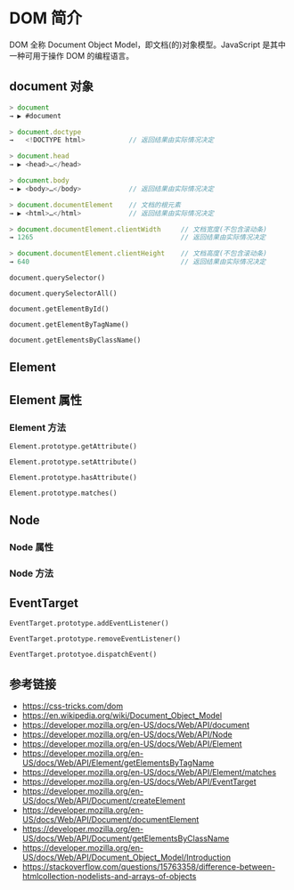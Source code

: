 # DOM 简介

DOM 全称 Document Object Model，即文档(的)对象模型。JavaScript 是其中一种可用于操作 DOM 的编程语言。

## document 对象
```javascript
> document
→ ▶︎ #document

> document.doctype
→   <!DOCTYPE html>           // 返回结果由实际情况决定

> document.head
→ ▶︎ <head>…</head>

> document.body
→ ▶︎ <body>…</body>            // 返回结果由实际情况决定

> document.documentElement    // 文档的根元素
→ ▶︎ <html>…</html>            // 返回结果由实际情况决定

> document.documentElement.clientWidth     // 文档宽度(不包含滚动条)
→ 1265                                     // 返回结果由实际情况决定 

> document.documentElement.clientHeight    // 文档高度(不包含滚动条)
→ 640                                      // 返回结果由实际情况决定
```
`document.querySelector()`

`document.querySelectorAll()`

`document.getElementById()`

`document.getElementByTagName()`

`document.getElementsByClassName()`

## Element
## Element 属性



### Element 方法
`Element.prototype.getAttribute()`

`Element.prototype.setAttribute()`

`Element.prototype.hasAttribute()`

`Element.prototype.matches()`

## Node
### Node 属性

### Node 方法

## EventTarget
`EventTarget.prototype.addEventListener()`

`EventTarget.prototype.removeEventListener()`

`EventTarget.prototyoe.dispatchEvent()`




## 参考链接
* https://css-tricks.com/dom
* https://en.wikipedia.org/wiki/Document_Object_Model
* https://developer.mozilla.org/en-US/docs/Web/API/document
* https://developer.mozilla.org/en-US/docs/Web/API/Node
* https://developer.mozilla.org/en-US/docs/Web/API/Element
* https://developer.mozilla.org/en-US/docs/Web/API/Element/getElementsByTagName
* https://developer.mozilla.org/en-US/docs/Web/API/Element/matches
* https://developer.mozilla.org/en-US/docs/Web/API/EventTarget
* https://developer.mozilla.org/en-US/docs/Web/API/Document/createElement
* https://developer.mozilla.org/en-US/docs/Web/API/Document/documentElement
* https://developer.mozilla.org/en-US/docs/Web/API/Document/getElementsByClassName
* https://developer.mozilla.org/en-US/docs/Web/API/Document_Object_Model/Introduction
* https://stackoverflow.com/questions/15763358/difference-between-htmlcollection-nodelists-and-arrays-of-objects
